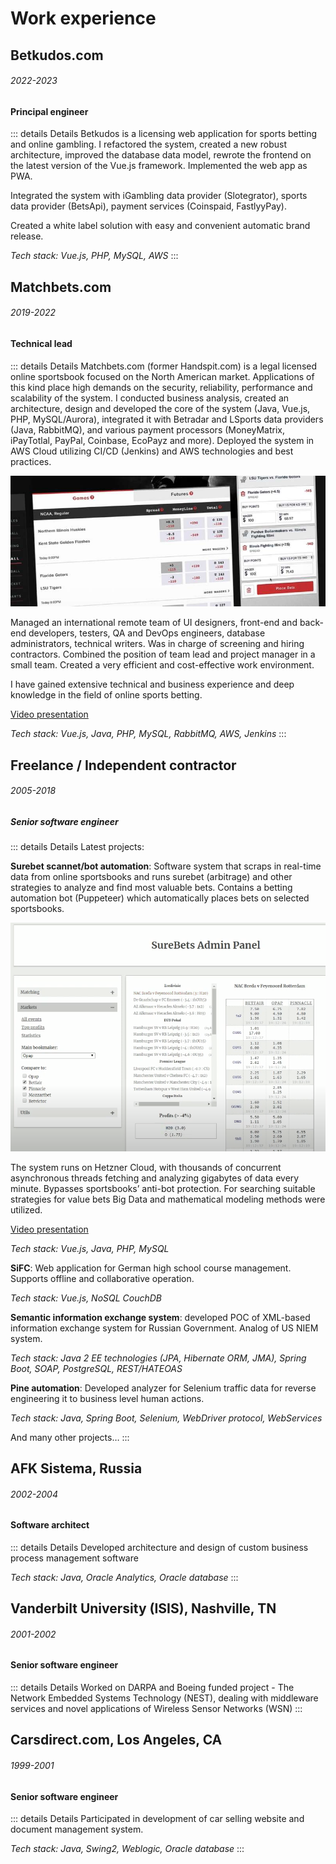 # Work experience


## Betkudos.com
###### 2022-2023
#### Principal engineer

::: details Details
Betkudos is a licensing web application for sports betting and online gambling. I refactored the system, created a new robust architecture, improved the database data model, rewrote the frontend on the latest version of the Vue.js framework. Implemented the web app as PWA.

Integrated the system with iGambling data provider (Slotegrator), sports data provider (BetsApi), payment services (Coinspaid, FastlyyPay).

Created a white label solution with easy and convenient automatic brand release.

*Tech stack: Vue.js, PHP, MySQL, AWS*
:::

## Matchbets.com
###### 2019-2022
#### Technical lead

::: details Details
Matchbets.com (former Handspit.com) is a legal licensed online sportsbook focused on the North American market. Applications of this kind place high demands on the security, reliability, performance and scalability of the system. I conducted business analysis, created an architecture, design and developed the core of the system (Java, Vue.js, PHP, MySQL/Aurora), integrated it with Betradar and LSports data providers (Java, RabbitMQ), and various payment processors (MoneyMatrix, iPayTotlal, PayPal, Coinbase, EcoPayz and more). Deployed the system in AWS Cloud utilizing CI/CD (Jenkins) and AWS technologies and best practices.

![](/images/matchbets-sportsbook.jpg)

Managed an international remote team of UI designers, front-end and back-end developers, testers, QA and DevOps engineers, database administrators, technical writers. Was in charge of screening and hiring contractors. Combined the position of team lead and project manager in a small team. Created a very efficient and cost-effective work environment.

I have gained extensive technical and business experience and deep knowledge in the field of online sports betting.

[Video presentation](https://youtu.be/kM0zutlKhBs)

*Tech stack: Vue.js, Java, PHP, MySQL, RabbitMQ, AWS, Jenkins*
:::

## Freelance / Independent contractor 
###### 2005-2018
##### Senior software engineer

::: details Details
Latest projects:

**Surebet scannet/bot automation**: Software system that scraps in real-time data from online sportsbooks and runs surebet (arbitrage) and other strategies to analyze and find most valuable bets. Contains a betting automation bot (Puppeteer) which automatically places bets on selected sportsbooks.

![](/images/surebet-scanner.png)

The system runs on Hetzner Cloud, with thousands of concurrent asynchronous threads fetching and analyzing gigabytes of data every minute. Bypasses sportsbooks’ anti-bot protection. For searching suitable strategies for value bets Big Data and mathematical modeling methods were utilized.

[Video presentation](https://youtu.be/BUjo4t62wEI)

*Tech stack: Vue.js, Java, PHP, MySQL*

**SiFC**: Web application for German high school course management. Supports offline and collaborative operation.

*Tech stack: Vue.js, NoSQL CouchDB*

**Semantic information exchange system**: developed POC of XML-based information exchange system for Russian Government. Analog of US NIEM system. 

*Tech stack: Java 2 EE technologies (JPA, Hibernate ORM, JMA), Spring Boot, SOAP, PostgreSQL, REST/HATEOAS*

**Pine automation**: Developed analyzer for Selenium traffic data for reverse engineering it to business level human actions. 

*Tech stack: Java, Spring Boot, Selenium, WebDriver protocol, WebServices*

And many other projects…
:::

## AFK Sistema, Russia
###### 2002-2004
#### Software architect

::: details Details
Developed architecture and design of custom business process management software 

*Tech stack: Java, Oracle Analytics, Oracle database*
:::

## Vanderbilt University (ISIS), Nashville, TN 
###### 2001-2002
#### Senior software engineer

::: details Details
Worked on DARPA and Boeing funded project - The Network Embedded Systems Technology (NEST), dealing with middleware services and novel applications of Wireless Sensor Networks (WSN)
:::

## Carsdirect.com, Los Angeles, CA
###### 1999-2001
#### Senior software engineer

::: details Details
Participated in development of car selling website and document management system.

*Tech stack: Java, Swing2,  Weblogic, Oracle database*
:::